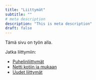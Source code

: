 ```yaml
---
title: "Liittymät"
subtitle: ""
# meta description
description: "This is meta description"
draft: false
---
```


Tämä sivu on työn alla.

Jatka liittymiin:
* [Puhelinliittymät](/liittymat/puhelin)
* [Netti kotiin ja mukaan](/liittymat/netti)
* [Uudet liittymät](/liittymat/uusi-liittyma)